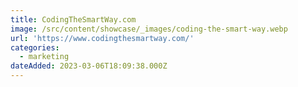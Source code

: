 ```yaml
---
title: CodingTheSmartWay.com
image: /src/content/showcase/_images/coding-the-smart-way.webp
url: 'https://www.codingthesmartway.com/'
categories:
  - marketing
dateAdded: 2023-03-06T18:09:38.000Z
---
```


